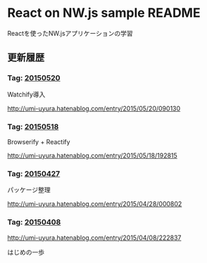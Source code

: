 React on NW.js sample README
=====================

Reactを使ったNW.jsアプリケーションの学習

更新履歴
--------

### Tag: [20150520](https://github.com/umi-uyura/react-on-nwjs-sample/tree/20150520)

Watchify導入

<http://umi-uyura.hatenablog.com/entry/2015/05/20/090130>


### Tag: [20150518](https://github.com/umi-uyura/react-on-nwjs-sample/tree/20150518)

Browserify + Reactify

<http://umi-uyura.hatenablog.com/entry/2015/05/18/192815>

### Tag: [20150427](https://github.com/umi-uyura/react-on-nwjs-sample/tree/20150427)

パッケージ整理

<http://umi-uyura.hatenablog.com/entry/2015/04/28/000802>

### Tag: [20150408](https://github.com/umi-uyura/react-on-nwjs-sample/tree/20150408)

<http://umi-uyura.hatenablog.com/entry/2015/04/08/222837>

はじめの一歩
